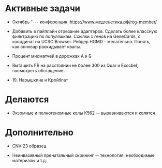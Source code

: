 # Активные задачи

* Октябрь "--- конференция. https://www.медгенетика.рф/reg-member/

* Добавить в пайплайн отрезание адаптеров. Сделать более классную фильтрацию по популяшкам. Ссылки с генов на GeneCards, с координат на UCSC Browser. Рейдер HGMD - желательно. Понять, как анновар раскидывает квалы.

* Процент мисматчей в дорожках А и Б

* Вытащить FR на расстоянии не более 300 из Quar и Exocbel, посмотреть обогащение.

* 19, Нарышкина и Кройблат

# Делаются

* Экзомные и полногеномные колы K562 -- выравниваются и колятся

# Дополнительно

* CNV 23 образец

* Неинвазивный пренатальный скрининг -- технология, необходимые материалы и т.д.
